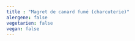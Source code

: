 ```yaml
---
title : "Magret de canard fumé (charcuterie)"
alergene: false
vegetarien: false
vegan: false
--- 
```

